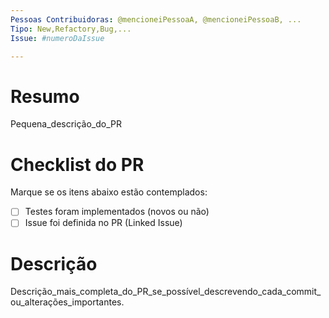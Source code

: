 ```yaml
---
Pessoas Contribuidoras: @mencioneiPessoaA, @mencioneiPessoaB, ...
Tipo: New,Refactory,Bug,...
Issue: #numeroDaIssue

---
```


# Resumo

Pequena_descrição_do_PR

# Checklist do PR

Marque se os itens abaixo estão contemplados:

- [ ] Testes foram implementados (novos ou não)
- [ ] Issue foi definida no PR (Linked Issue)

# Descrição

Descrição_mais_completa_do_PR_se_possível_descrevendo_cada_commit_ou_alterações_importantes.
